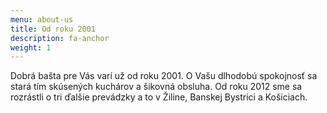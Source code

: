 ```yaml
---
menu: about-us
title: Od roku 2001
description: fa-anchor
weight: 1
---
```

Dobrá bašta pre Vás varí už od roku 2001. O Vašu dlhodobú spokojnosť sa stará tím skúsených kuchárov a šikovná obsluha. Od roku 2012 sme sa rozrástli o tri ďalšie prevádzky a to v Žiline, Banskej Bystrici a Košiciach.